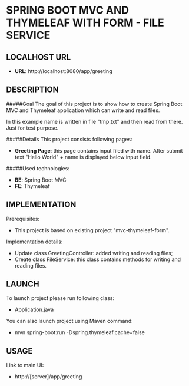 SPRING BOOT MVC AND THYMELEAF WITH FORM - FILE SERVICE
======================================================


LOCALHOST URL
-------------

* **URL**: http://localhost:8080/app/greeting


DESCRIPTION
-----------

#####Goal
The goal of this project is to show how to create Spring Boot MVC and Thymeleaf application which can write and read files.

In this example name is written in file "tmp.txt" and then read from there. Just for test purpose.

#####Details
This project consists following pages:
* **Greeting Page**: this page contains input filed with name. After submit text "Hello World" + name is displayed below input field.

#####Used technologies:
* **BE**: Spring Boot MVC
* **FE**: Thymeleaf


IMPLEMENTATION
-----------

Prerequisites:
* This project is based on existing project "mvc-thymeleaf-form".

Implementation details:
* Update class GreetingController: added writing and reading files;
* Create class FileService: this class contains methods for writing and reading files. 
  

LAUNCH
------

To launch project please run following class: 
* Application.java

You can also launch project using Maven command:
* mvn spring-boot:run -Dspring.thymeleaf.cache=false


USAGE
-----

Link to main UI:
* http://[server]/app/greeting